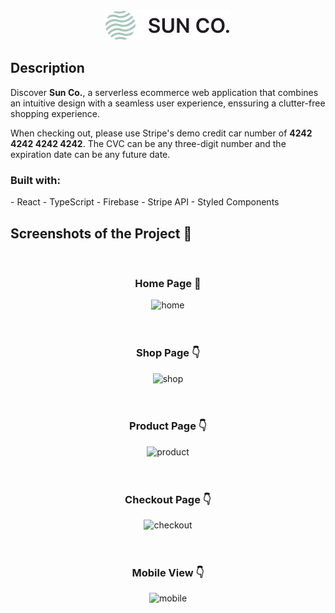 <div align='center'><img src="./src/assets/svg/logo.svg" alt="black-Logo" border="0" color="black"></div>

<h2>Description</h2>
<p>Discover <b>Sun Co.</b>, a serverless ecommerce web application that combines an intuitive design with a seamless user experience, enssuring a clutter-free shopping experience.</p>

<p>When checking out, please use Stripe&apos;s demo credit car number of <b>4242 4242 4242 4242</b>. The CVC can be any three-digit number and the expiration date can be any future date.</p>

<h3>Built with:</h3>
- React
- TypeScript
- Firebase
- Stripe API
- Styled Components

<h2>Screenshots of the Project 📸</h2>
<br>
<h3 align='center'>Home Page 🏡</h3>

<div align='center'>
<img src="https://i.ibb.co/sbPxFhn/home-Large.webp" alt="home" border="0">
</div>

<br>
<br>

<h3 align='center'>Shop Page 👇</h3>
<div align='center'>
<img src="https://i.ibb.co/zZvbGSg/shop-Large.webp" alt="shop" border="0">
</div>

<br>
<br>

<h3 align='center'>Product Page 👇</h3>
<div align='center'>
  <img src="https://i.ibb.co/6sXgMSL/product.webp" alt="product" border="0">
</div>

<br>
<br>

<h3 align='center'>Checkout Page 👇</h3>
<div align='center'>
  <img src="https://i.ibb.co/6FfCnBk/checkout.webp" alt="checkout" border="0">
</div>

<br>
<br>

<h3 align='center'>Mobile View 👇</h3>
<div align='center'>
<img src="https://i.ibb.co/5FxnZHs/mobile.webp" alt="mobile" border="0">
</div>
